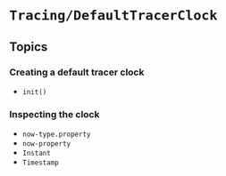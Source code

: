 # ``Tracing/DefaultTracerClock``

## Topics

### Creating a default tracer clock

- ``init()``

### Inspecting the clock

- ``now-type.property``
- ``now-property``
- ``Instant``
- ``Timestamp``
